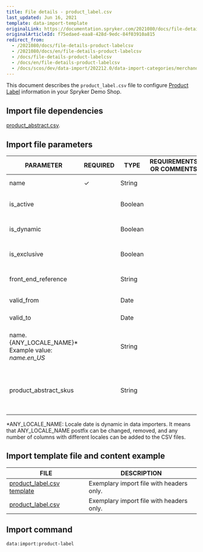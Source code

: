 ```yaml
---
title: File details - product_label.csv
last_updated: Jun 16, 2021
template: data-import-template
originalLink: https://documentation.spryker.com/2021080/docs/file-details-product-labelcsv
originalArticleId: f75edaed-eaa8-428d-9edc-84f03910a815
redirect_from:
  - /2021080/docs/file-details-product-labelcsv
  - /2021080/docs/en/file-details-product-labelcsv
  - /docs/file-details-product-labelcsv
  - /docs/en/file-details-product-labelcsv
  - /docs/scos/dev/data-import/202212.0/data-import-categories/merchandising-setup/product-merchandising/file-details-product-label.csv.html
---
```


This document describes the `product_label.csv` file to configure [Product Label](/docs/pbc/all/product-information-management/{{page.version}}/feature-overviews/product-labels-feature-overview.html) information in your Spryker Demo Shop.

## Import file dependencies

[product_abstract.csv](/docs/pbc/all/product-information-management/{{page.version}}/import-and-export-data/products-data-import/file-details-product-abstract.csv.html).

## Import file parameters

| PARAMETER | REQUIRED | TYPE | REQUIREMENTS OR COMMENTS | DESCRIPTION |
| --- | --- | --- | --- | --- |
| name | &check; | String |  | Name of the label. |
| is_active |  | Boolean |  | Indicates if the label is active. |
| is_dynamic |  | Boolean |  | Indicates if the label is dynamic. |
| is_exclusive |  | Boolean |  | Indicates if the label is exclusive. |
| front_end_reference |  | String |  | Front end reference of the label. |
| valid_from |  | Date |  |	Label valid from this date. |
| valid_to |  | Date |  | Label valid to this date. |
| name.{ANY_LOCALE_NAME}*<br>Example value: *name.en_US* |  | String |  | Name of the label, in the available locale (US for our example). |
| product_abstract_skus |  | String |  | List of comma-separated product abstract SKUs.  |

*ANY_LOCALE_NAME: Locale date is dynamic in data importers. It means that ANY_LOCALE_NAME postfix can be changed, removed, and any number of columns with different locales can be added to the CSV files.

## Import template file and content example

| FILE | DESCRIPTION |
| --- | --- |
| [product_label.csv template](https://spryker.s3.eu-central-1.amazonaws.com/docs/Developer+Guide/Back-End/Data+Manipulation/Data+Ingestion/Data+Import/Data+Import+Categories/Merchandising+Setup/Product+Merchandising/Template+product_label.csv) | Exemplary import file with headers only. |
| [product_label.csv](https://spryker.s3.eu-central-1.amazonaws.com/docs/Developer+Guide/Back-End/Data+Manipulation/Data+Ingestion/Data+Import/Data+Import+Categories/Merchandising+Setup/Product+Merchandising/product_label.csv) | Exemplary import file with headers only. |

## Import command

```bash
data:import:product-label
```
